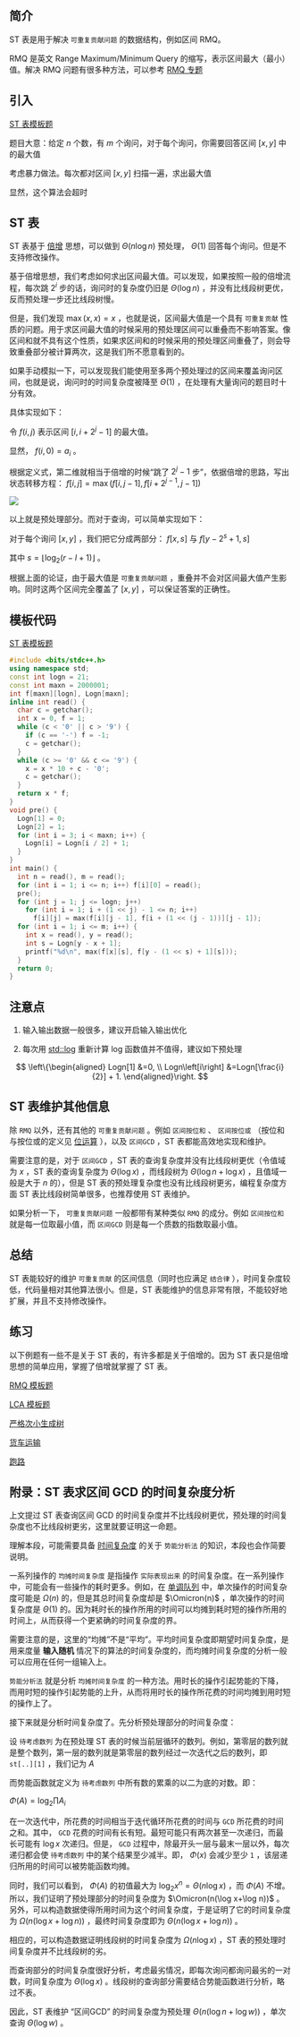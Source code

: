 ## 简介

ST 表是用于解决 `可重复贡献问题` 的数据结构，例如区间 RMQ。

RMQ 是英文 Range Maximum/Minimum Query 的缩写，表示区间最大（最小）值。解决 RMQ 问题有很多种方法，可以参考 [RMQ 专题](../topic/rmq.md) 

## 引入

 [ST 表模板题](https://www.luogu.org/problemnew/show/P3865) 

题目大意：给定 $n$ 个数，有 $m$ 个询问，对于每个询问，你需要回答区间 $[x,y]$ 中的最大值

考虑暴力做法。每次都对区间 $[x,y]$ 扫描一遍，求出最大值

显然，这个算法会超时

## ST 表

ST 表基于 [倍增](../basic/binary-acc.md) 思想，可以做到 $\Theta(n\log n)$ 预处理， $\Theta(1)$ 回答每个询问。但是不支持修改操作。

基于倍增思想，我们考虑如何求出区间最大值。可以发现，如果按照一般的倍增流程，每次跳 $2^i$ 步的话，询问时的复杂度仍旧是 $\Theta(\log n)$ ，并没有比线段树更优，反而预处理一步还比线段树慢。

但是，我们发现 $\max(x,x)=x$ ，也就是说，区间最大值是一个具有 `可重复贡献` 性质的问题。用于求区间最大值的时候采用的预处理区间可以重叠而不影响答案。像区间和就不具有这个性质，如果求区间和的时候采用的预处理区间重叠了，则会导致重叠部分被计算两次，这是我们所不愿意看到的。

如果手动模拟一下，可以发现我们能使用至多两个预处理过的区间来覆盖询问区间，也就是说，询问时的时间复杂度被降至 $\Theta(1)$ ，在处理有大量询问的题目时十分有效。

具体实现如下：

令 $f(i,j)$ 表示区间 $[i,i+2^j-1]$ 的最大值。

显然， $f(i,0)=a_i$ 。

根据定义式，第二维就相当于倍增的时候“跳了 $2^j-1$ 步”，依据倍增的思路，写出状态转移方程： $f[i,j]=\max(f[i,j-1],f[i+2^{j-1},j-1])$ 

![](./images/st1.png)

以上就是预处理部分。而对于查询，可以简单实现如下：

对于每个询问 $[x,y]$ ，我们把它分成两部分： $f[x,s]$ 与 $f[y-2^s+1,s]$ 

其中 $s=\left\lfloor\log_2(r-l+1)\right\rfloor$ 。

根据上面的论证，由于最大值是 `可重复贡献问题` ，重叠并不会对区间最大值产生影响。同时这两个区间完全覆盖了 $[x,y]$ ，可以保证答案的正确性。

## 模板代码

 [ST 表模板题](https://www.luogu.org/problemnew/show/P3865) 

```cpp
#include <bits/stdc++.h>
using namespace std;
const int logn = 21;
const int maxn = 2000001;
int f[maxn][logn], Logn[maxn];
inline int read() {
  char c = getchar();
  int x = 0, f = 1;
  while (c < '0' || c > '9') {
    if (c == '-') f = -1;
    c = getchar();
  }
  while (c >= '0' && c <= '9') {
    x = x * 10 + c - '0';
    c = getchar();
  }
  return x * f;
}
void pre() {
  Logn[1] = 0;
  Logn[2] = 1;
  for (int i = 3; i < maxn; i++) {
    Logn[i] = Logn[i / 2] + 1;
  }
}
int main() {
  int n = read(), m = read();
  for (int i = 1; i <= n; i++) f[i][0] = read();
  pre();
  for (int j = 1; j <= logn; j++)
    for (int i = 1; i + (1 << j) - 1 <= n; i++)
      f[i][j] = max(f[i][j - 1], f[i + (1 << (j - 1))][j - 1]);
  for (int i = 1; i <= m; i++) {
    int x = read(), y = read();
    int s = Logn[y - x + 1];
    printf("%d\n", max(f[x][s], f[y - (1 << s) + 1][s]));
  }
  return 0;
}
```

## 注意点

1.  输入输出数据一般很多，建议开启输入输出优化

2.  每次用 [std::log](https://en.cppreference.com/w/cpp/numeric/math/log) 重新计算 log 函数值并不值得，建议如下预处理

$$
\left\{\begin{aligned}
Logn[1] &=0, \\
Logn\left[i\right] &=Logn[\frac{i}{2}] + 1.
\end{aligned}\right.
$$

## ST 表维护其他信息

除 `RMQ` 以外，还有其他的 `可重复贡献问题` 。例如 `区间按位和` 、 `区间按位或` （按位和与按位或的定义见 [位运算](https://oi-wiki.org/math/bit/) ），以及 `区间GCD` ，ST 表都能高效地实现和维护。

需要注意的是，对于 `区间GCD` ，ST 表的查询复杂度并没有比线段树更优（令值域为 $x$ ，ST 表的查询复杂度为 $\Theta(\log x)$ ，而线段树为 $\Theta(\log n+\log x)$ ，且值域一般是大于 $n$ 的），但是 ST 表的预处理复杂度也没有比线段树更劣，编程复杂度方面 ST 表比线段树简单很多，也推荐使用 ST 表维护。

如果分析一下， `可重复贡献问题` 一般都带有某种类似 `RMQ` 的成分。例如 `区间按位和` 就是每一位取最小值，而 `区间GCD` 则是每一个质数的指数取最小值。

## 总结

ST 表能较好的维护 `可重复贡献` 的区间信息（同时也应满足 `结合律` ），时间复杂度较低，代码量相对其他算法很小。但是，ST 表能维护的信息非常有限，不能较好地扩展，并且不支持修改操作。

## 练习

以下例题有一些不是关于 ST 表的，有许多都是关于倍增的。因为 ST 表只是倍增思想的简单应用，掌握了倍增就掌握了 ST 表。

 [RMQ 模板题](https://www.luogu.org/problemnew/show/P3865) 

 [LCA 模板题](https://www.luogu.org/problemnew/show/P3379) 

 [严格次小生成树](https://www.luogu.org/problemnew/show/P4180) 

 [货车运输](https://loj.ac/problem/2610) 

 [跑路](https://www.luogu.org/problemnew/show/P1613) 

## 附录：ST 表求区间 GCD 的时间复杂度分析

上文提过 ST 表查询区间 GCD 的时间复杂度并不比线段树更优，预处理的时间复杂度也不比线段树更劣，这里就要证明这一命题。

理解本段，可能需要具备 [时间复杂度](https://oi-wiki.org/misc/complexity/) 的关于 `势能分析法` 的知识，本段也会作简要说明。

一系列操作的 `均摊时间复杂度` 是指操作 `实际表现出来` 的时间复杂度。在一系列操作中，可能会有一些操作的耗时更多。例如，在 [单调队列](https://oi-wiki.org/ds/monotonous-queue/) 中，单次操作的时间复杂度可能是 $\Omega(n)$ 的，但是其总时间复杂度却是 $\Omicron(n)$ ，单次操作的时间复杂度是 $\Theta(1)$ 的。因为耗时长的操作所用的时间可以均摊到耗时短的操作所用的时间上，从而获得一个更紧确的时间复杂度的界。

需要注意的是，这里的“均摊”不是“平均”。平均时间复杂度即期望时间复杂度，是用来度量 **输入随机** 情况下的算法的时间复杂度的，而均摊时间复杂度的分析一般可以应用在任何一组输入上。

 `势能分析法` 就是分析 `均摊时间复杂度` 的一种方法。用时长的操作引起势能的下降，而用时短的操作引起势能的上升，从而将用时长的操作所花费的时间均摊到用时短的操作上了。

接下来就是分析时间复杂度了。先分析预处理部分的时间复杂度：

设 `待考虑数列` 为在预处理 ST 表的时候当前层循环的数列。例如，第零层的数列就是整个数列，第一层的数列就是第零层的数列经过一次迭代之后的数列，即 `st[..][1]` ，我们记为 $A$ 

而势能函数就定义为 `待考虑数列` 中所有数的累乘的以二为底的对数。即：

 $\Phi(A)=\log_2 \prod\limits A_i$ 

在一次迭代中，所花费的时间相当于迭代循环所花费的时间与 `GCD` 所花费的时间之和。其中， `GCD` 花费的时间有长有短。最短可能只有两次甚至一次递归，而最长可能有 $\log x$ 次递归。但是， `GCD` 过程中，除最开头一层与最末一层以外，每次递归都会使 `待考虑数列` 中的某个结果至少减半。即， $\Phi(x)$ 会减少至少 `1` ，该层递归所用的时间可以被势能函数均摊。

同时，我们可以看到， $\Phi(A)$ 的初值最大为 $\log_2 x^n=\Theta(n\log x)$ ，而 $\Phi(A)$ 不增。所以，我们证明了预处理部分的时间复杂度为 $\Omicron(n(\log x+\log n))$ 。另外，可以构造数据使得所用时间为这个时间复杂度，于是证明了它的时间复杂度为 $\Omega(n(\log x+\log n))$ ，最终时间复杂度即为 $\Theta(n(\log x+\log n))$ 。

相应的，可以构造数据证明线段树的时间复杂度为 $\Omega(n\log x)$ ，ST 表的预处理时间复杂度并不比线段树的劣。

而查询部分的时间复杂度很好分析，考虑最劣情况，即每次询问都询问最劣的一对数，时间复杂度为 $\Theta(\log x)$ 。线段树的查询部分需要结合势能函数进行分析，略过不表。

因此，ST 表维护 “区间GCD” 的时间复杂度为预处理 $\Theta(n(\log n+\log w))$ ，单次查询 $\Theta(\log w)$ 。
